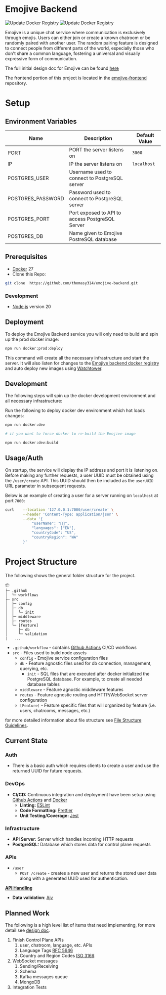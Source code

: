 # Emojive Backend

![Update Docker Registry](https://github.com/thomasy314/emojive-backend/actions/workflows/node.js.yml/badge.svg)
![Update Docker Registry](https://github.com/thomasy314/emojive-backend/actions/workflows/docker-build-and-push.yml/badge.svg)

Emojive is a unique chat service where communication is exclusively through emojis. Users can either join or create a known chatroom or be randomly paired with another user. The random pairing feature is designed to connect people from different parts of the world, especially those who don't share a common language, fostering a universal and visually expressive form of communication.

The full initial design doc for Emojive can be found [here](https://orchid-raft-257.notion.site/Emojive-2b8af8f7d1d1465f9149a1baa3523b8e?pvs=4)

The frontend portion of this project is located in the [emojive-frontend](https://github.com/thomasy314/emojive-frontend) repository.

# Setup

## Environment Variables

| Name              | Description                                     | Default Value |
| ----------------- | ----------------------------------------------- | ------------- |
| PORT              | PORT the server listens on                      | `3000`        |
| IP                | IP the server listens on                        | `localhost`   |
| POSTGRES_USER     | Username used to connect to PostgreSQL server   |               |
| POSTGRES_PASSWORD | Password used to connect to PostgreSQL server   |               |
| POSTGRES_PORT     | Port exposed to API to access PostgreSQL Server |               |
| POSTGRES_DB       | Name given to Emojive PostreSQL database        |               |

## Prerequisites

- [Docker](https://docs.docker.com/engine/install/) 27
- Clone this Repo:

```bash
git clone  https://github.com/thomasy314/emojive-backend.git
```

### Development

- [Node.js](https://nodejs.org/en/) version 20

## Deployment

To deploy the Emojive Backend service you will only need to build and spin up the prod docker image:

```bash
npm run docker:prod:deploy
```

This command will create all the necessary infrastructure and start the server. It will also listen for changes to the [Emojive backend docker registry](https://hub.docker.com/repository/docker/thomasy314/emojive-backend/general) and auto deploy new images using [Watchtower](https://hub.docker.com/repository/docker/thomasy314/emojive-backend/general).

## Development

The following steps will spin up the docker development environment and all necessary infrastructure:

Run the following to deploy docker dev environment which hot loads changes:

```bash
npm run docker:dev

# if you want to force docker to re-build the Emojive image

npm run docker:dev:build
```

## Usage/Auth

On startup, the service will display the IP address and port it is listening on. Before making any further requests, a user UUID must be obtained using the `/user/create` API. This UUID should then be included as the `userUUID` URL parameter in subsequent requests.

Below is an example of creating a user for a server running on `localhost` at port `7000`:

```bash
curl    --location '127.0.0.1:7000/user/create' \
        --header 'Content-Type: application/json' \
        --data '{
            "userName": "👨‍🍳",
            "languages": ["EN"],
            "countryCode": "US",
            "countryRegion": "WA"
        }'
```

# Project Structure

The following shows the general folder structure for the project.

```
📦
├─ .github
│  └─ workflows
├─ src
│  ├─ config
│  ├─ db
│  │  └─ init
│  ├─ middleware
│  ├─ routes
│  └─ [feature]
│     ├─ db
│     └─ validation
|   ...
```

- `.github/workflow` - contains [Github Actions](https://docs.github.com/en/actions) CI/CD workflows
- `src` - Files used to build node assets
  - `config` - Emojive service configuration files
  - `db` - Feature agnostic files used for db connection, management, querying, etc.
    - `init` - SQL files that are executed after docker initialized the PostgreSQL database. For example, to create all needed database tables
  - `middleware` - Feature agnostic middleware features
  - `routes` - Feature agnostic routing and HTTP/WebSocket server configuration
  - `[Feature]` - Feature specific files that will organized by feature (i.e. users, chatrooms, messages, etc.)

for more detailed information about file structure see [File Structure Guidelines](docs/file-structure-guidelines.md).

## Current State

### Auth

- There is a basic auth which requires clients to create a user and use the returned UUID for future requests.

### DevOps

- **CI/CD:** Continuous integration and deployment have been setup using [Github Actions](https://docs.github.com/en/actions) and [Docker](https://www.docker.com/)
  - **Linting:** [ESLint](https://eslint.org/)
  - **Code Formatting:** [Prettier](https://prettier.io/)
  - **Unit Testing/Coverage:** [Jest](https://jestjs.io/)

### Infrastructure

- **API Server:** Server which handles incoming HTTP requests
- **PostgreSQL:** Database which stores data for control plane requests

### APIs

- `/user`
  - `POST /create` - creates a new user and returns the stored user data along with a generated UUID used for authentication.

<u>**API Handling**</u>

- **Data validation**: [Ajv](https://ajv.js.org/)

## Planned Work

The following is a high level list of items that need implementing, for more detail see [design doc](https://orchid-raft-257.notion.site/Emojive-2b8af8f7d1d1465f9149a1baa3523b8e?pvs=4).

1. Finish Control Plane APIs
   1. user, chatroom, language, etc. APIs
   1. Language Tags [RFC 5646](https://datatracker.ietf.org/doc/html/rfc5646)
   1. Country and Region Codes [ISO 3166](https://www.iso.org/iso-3166-country-codes.html)
1. WebSocket messages
   1. Sending/Receiving
   1. Schema
   1. Kafka messages queue
   1. MongoDB
1. Integration Tests
